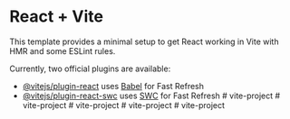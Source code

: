 # React + Vite

This template provides a minimal setup to get React working in Vite with HMR and some ESLint rules.

Currently, two official plugins are available:

- [@vitejs/plugin-react](https://github.com/vitejs/vite-plugin-react/blob/main/packages/plugin-react/README.md) uses [Babel](https://babeljs.io/) for Fast Refresh
- [@vitejs/plugin-react-swc](https://github.com/vitejs/vite-plugin-react-swc) uses [SWC](https://swc.rs/) for Fast Refresh
#   v i t e - p r o j e c t  
 #   v i t e - p r o j e c t  
 #   v i t e - p r o j e c t  
 #   v i t e - p r o j e c t  
 #   v i t e - p r o j e c t  
 